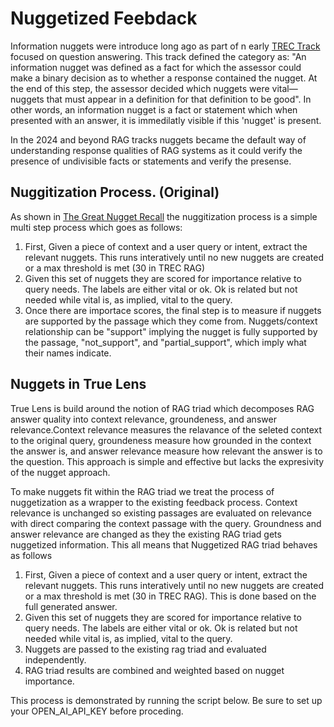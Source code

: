 # Nuggetized Feebdack
Information nuggets were introduce long ago as part of n early [TREC Track](https://trec.nist.gov/pubs/trec12/papers/QA.OVERVIEW.pdf) focused on question answering. This track defined the category as: "An information nugget was defined as a fact for which the assessor could make a binary decision as to whether a response contained the nugget. At the end of this step, the assessor decided which nuggets were vital—nuggets that must appear in a definition for that definition to be good". In other words, an information nugget is a fact or statement which when presented with an answer, it is immedilatly visible if this 'nugget' is present.

In the 2024 and beyond RAG tracks nuggets became the default way of understanding response qualities of RAG systems as it could verify the presence of undivisible facts or statements and verify the presense. 

## Nuggitization Process. (Original)
As shown in [The Great Nugget Recall](https://arxiv.org/pdf/2504.15068) the nuggitization process is a simple multi step process which goes as follows:
1. First, Given a piece of context and a user query or intent, extract the relevant nuggets. This runs interatively until no new nuggets are created or a max threshold is met (30 in TREC RAG)
2. Given this set of nuggets they are scored for importance relative to query needs. The labels are either vital or ok. Ok is related but not needed while vital is, as implied, vital to the query. 
3. Once there are importace scores, the final step is to measure if nuggets are supported by the passage which they come from. Nuggets/context relationship can be "support" implying the nugget is fully supported by the passage, "not_support", and "partial_support", which imply what their names indicate.

## Nuggets in True Lens
True Lens is build around the notion of RAG triad which decomposes RAG answer quality into context relevance, groundeness, and answer relevance.Context relevance measures the relavance of the seleted context to the original query, groundeness measure how grounded in the context the answer is, and answer relevance measure how relevant the answer is to the question. This approach is simple and effective but lacks the expresivity of the nugget approach.

To make nuggets fit within the RAG triad we treat the process of nuggetization as a wrapper to the existing feedback process. Context relevance is unchanged so existing passages are evaluated on relevance with direct comparing the context passage with the query. Groundness and answer relevance are changed as they the existing RAG triad gets nuggetized information. This all means that Nuggetized RAG triad behaves as follows

1. First, Given a piece of context and a user query or intent, extract the relevant nuggets. This runs interatively until no new nuggets are created or a max threshold is met (30 in TREC RAG). This is done based on the full generated answer. 
2. Given this set of nuggets they are scored for importance relative to query needs. The labels are either vital or ok. Ok is related but not needed while vital is, as implied, vital to the query. 
3. Nuggets are passed to the existing rag triad and evaluated independently. 
4. RAG triad results are combined and weighted based on nugget importance. 

This process is demonstrated by running the script below. Be sure to set up your OPEN_AI_API_KEY before proceding. 


